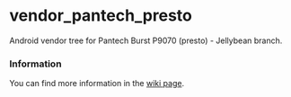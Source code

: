 vendor_pantech_presto
=====================

Android vendor tree for Pantech Burst P9070 (presto) - Jellybean branch.

### Information
You can find more information in the [wiki page](https://github.com/PrestoTeam/android_device_pantech_presto/wiki).
